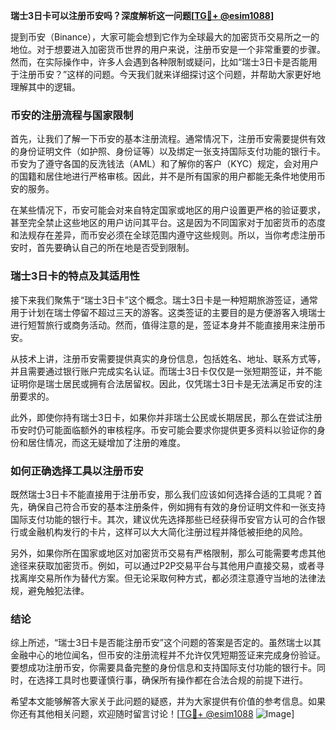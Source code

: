 **瑞士3日卡可以注册币安吗？深度解析这一问题[[TG💪+ @esim1088](https://t.me/s/esim1088)]**

提到币安（Binance），大家可能会想到它作为全球最大的加密货币交易所之一的地位。对于想要进入加密货币世界的用户来说，注册币安是一个非常重要的步骤。然而，在实际操作中，许多人会遇到各种限制或疑问，比如“瑞士3日卡是否能用于注册币安？”这样的问题。今天我们就来详细探讨这个问题，并帮助大家更好地理解其中的逻辑。

### 币安的注册流程与国家限制

首先，让我们了解一下币安的基本注册流程。通常情况下，注册币安需要提供有效的身份证明文件（如护照、身份证等）以及绑定一张支持国际支付功能的银行卡。币安为了遵守各国的反洗钱法（AML）和了解你的客户（KYC）规定，会对用户的国籍和居住地进行严格审核。因此，并不是所有国家的用户都能无条件地使用币安的服务。

在某些情况下，币安可能会对来自特定国家或地区的用户设置更严格的验证要求，甚至完全禁止这些地区的用户访问其平台。这是因为不同国家对于加密货币的态度和法规存在差异，而币安必须在全球范围内遵守这些规则。所以，当你考虑注册币安时，首先要确认自己的所在地是否受到限制。

### 瑞士3日卡的特点及其适用性

接下来我们聚焦于“瑞士3日卡”这个概念。瑞士3日卡是一种短期旅游签证，通常用于计划在瑞士停留不超过三天的游客。这类签证的主要目的是方便游客入境瑞士进行短暂旅行或商务活动。然而，值得注意的是，签证本身并不能直接用来注册币安。

从技术上讲，注册币安需要提供真实的身份信息，包括姓名、地址、联系方式等，并且需要通过银行账户完成实名认证。而瑞士3日卡仅仅是一张短期签证，并不能证明你是瑞士居民或拥有合法居留权。因此，仅凭瑞士3日卡是无法满足币安的注册要求的。

此外，即使你持有瑞士3日卡，如果你并非瑞士公民或长期居民，那么在尝试注册币安时仍可能面临额外的审核程序。币安可能会要求你提供更多资料以验证你的身份和居住情况，而这无疑增加了注册的难度。

### 如何正确选择工具以注册币安

既然瑞士3日卡不能直接用于注册币安，那么我们应该如何选择合适的工具呢？首先，确保自己符合币安的基本注册条件，例如拥有有效的身份证明文件和一张支持国际支付功能的银行卡。其次，建议优先选择那些已经获得币安官方认可的合作银行或金融机构发行的卡片，这样可以大大简化注册过程并降低被拒绝的风险。

另外，如果你所在国家或地区对加密货币交易有严格限制，那么可能需要考虑其他途径来获取加密货币。例如，可以通过P2P交易平台与其他用户直接交易，或者寻找离岸交易所作为替代方案。但无论采取何种方式，都必须注意遵守当地的法律法规，避免触犯法律。

### 结论

综上所述，“瑞士3日卡是否能注册币安”这个问题的答案是否定的。虽然瑞士以其金融中心的地位闻名，但币安的注册流程并不允许仅凭短期签证来完成身份验证。要想成功注册币安，你需要具备完整的身份信息和支持国际支付功能的银行卡。同时，在选择工具时也要谨慎行事，确保所有操作都在合法合规的前提下进行。

希望本文能够解答大家关于此问题的疑惑，并为大家提供有价值的参考信息。如果你还有其他相关问题，欢迎随时留言讨论！[[TG💪+ @esim1088](https://t.me/s/esim1088) ![Image](https://i.postimg.cc/4NQfJmqS/Snipaste-2025-05-13-00-14-12.png)]